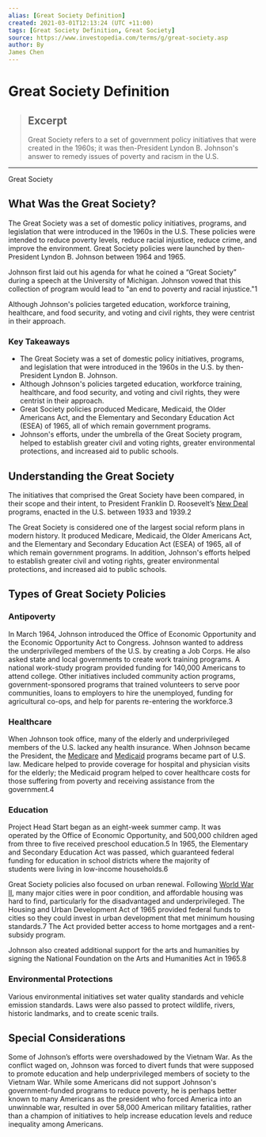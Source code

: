```yaml
---
alias: [Great Society Definition]
created: 2021-03-01T12:13:24 (UTC +11:00)
tags: [Great Society Definition, Great Society]
source: https://www.investopedia.com/terms/g/great-society.asp
author: By
James Chen
---
```


# Great Society Definition

> ## Excerpt
> Great Society refers to a set of government policy initiatives that were created in the 1960s; it was then-President Lyndon B. Johnson's answer to remedy issues of poverty and racism in the U.S.

---

Great Society
## What Was the Great Society?

The Great Society was a set of domestic policy initiatives, programs, and legislation that were introduced in the 1960s in the U.S. These policies were intended to reduce poverty levels, reduce racial injustice, reduce crime, and improve the environment. Great Society policies were launched by then-President Lyndon B. Johnson between 1964 and 1965.

Johnson first laid out his agenda for what he coined a “Great Society” during a speech at the University of Michigan. Johnson vowed that this collection of program would lead to "an end to poverty and racial injustice."1

Although Johnson's policies targeted education, workforce training, healthcare, and food security, and voting and civil rights, they were centrist in their approach.

### Key Takeaways

-   The Great Society was a set of domestic policy initiatives, programs, and legislation that were introduced in the 1960s in the U.S. by then-President Lyndon B. Johnson.
-   Although Johnson's policies targeted education, workforce training, healthcare, and food security, and voting and civil rights, they were centrist in their approach.
-   Great Society policies produced Medicare, Medicaid, the Older Americans Act, and the Elementary and Secondary Education Act (ESEA) of 1965, all of which remain government programs.
-   Johnson's efforts, under the umbrella of the Great Society program, helped to establish greater civil and voting rights, greater environmental protections, and increased aid to public schools.

## Understanding the Great Society

The initiatives that comprised the Great Society have been compared, in their scope and their intent, to President Franklin D. Roosevelt’s [New Deal](https://www.investopedia.com/terms/n/new-deal.asp) programs, enacted in the U.S. between 1933 and 1939.2

The Great Society is considered one of the largest social reform plans in modern history. It produced Medicare, Medicaid, the Older Americans Act, and the Elementary and Secondary Education Act (ESEA) of 1965, all of which remain government programs. In addition, Johnson's efforts helped to establish greater civil and voting rights, greater environmental protections, and increased aid to public schools.

## Types of Great Society Policies

### Antipoverty

In March 1964, Johnson introduced the Office of Economic Opportunity and the Economic Opportunity Act to Congress. Johnson wanted to address the underprivileged members of the U.S. by creating a Job Corps. He also asked state and local governments to create work training programs. A national work-study program provided funding for 140,000 Americans to attend college. Other initiatives included community action programs, government-sponsored programs that trained volunteers to serve poor communities, loans to employers to hire the unemployed, funding for agricultural co-ops, and help for parents re-entering the workforce.3 

### Healthcare

When Johnson took office, many of the elderly and underprivileged members of the U.S. lacked any health insurance. When Johnson became the President, the [Medicare](https://www.investopedia.com/terms/m/medicare.asp) and [Medicaid](https://www.investopedia.com/terms/m/medicaid.asp) programs became part of U.S. law. Medicare helped to provide coverage for hospital and physician visits for the elderly; the Medicaid program helped to cover healthcare costs for those suffering from poverty and receiving assistance from the government.4 

### Education

Project Head Start began as an eight-week summer camp. It was operated by the Office of Economic Opportunity, and 500,000 children aged from three to five received preschool education.5 In 1965, the Elementary and Secondary Education Act was passed, which guaranteed federal funding for education in school districts where the majority of students were living in low-income households.6

Great Society policies also focused on urban renewal. Following [World War II](https://www.investopedia.com/articles/markets/022516/economic-conditions-helped-cause-world-war-ii.asp), many major cities were in poor condition, and affordable housing was hard to find, particularly for the disadvantaged and underprivileged. The Housing and Urban Development Act of 1965 provided federal funds to cities so they could invest in urban development that met minimum housing standards.7 The Act provided better access to home mortgages and a rent-subsidy program.

Johnson also created additional support for the arts and humanities by signing the National Foundation on the Arts and Humanities Act in 1965.8

### Environmental Protections

Various environmental initiatives set water quality standards and vehicle emission standards. Laws were also passed to protect wildlife, rivers, historic landmarks, and to create scenic trails.

## Special Considerations

Some of Johnson’s efforts were overshadowed by the Vietnam War. As the conflict waged on, Johnson was forced to divert funds that were supposed to promote education and help underprivileged members of society to the Vietnam War. While some Americans did not support Johnson's government-funded programs to reduce poverty, he is perhaps better known to many Americans as the president who forced America into an unwinnable war, resulted in over 58,000 American military fatalities, rather than a champion of initiatives to help increase education levels and reduce inequality among Americans.
